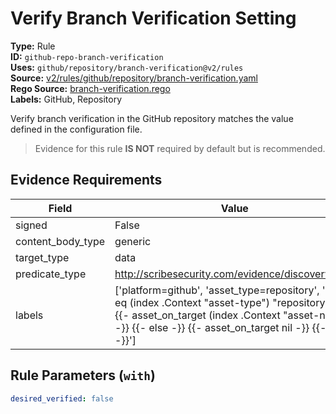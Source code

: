 # Verify Branch Verification Setting  
**Type:** Rule  
**ID:** `github-repo-branch-verification`  
**Uses:** `github/repository/branch-verification@v2/rules`  
**Source:** [v2/rules/github/repository/branch-verification.yaml](https://github.com/scribe-public/sample-policies/v2/rules/github/repository/branch-verification.yaml)  
**Rego Source:** [branch-verification.rego](https://github.com/scribe-public/sample-policies/v2/rules/github/repository/branch-verification.rego)  
**Labels:** GitHub, Repository  

Verify branch verification in the GitHub repository matches the value defined in the configuration file.

> Evidence for this rule **IS NOT** required by default but is recommended.


## Evidence Requirements  
| Field | Value |
|-------|-------|
| signed | False |
| content_body_type | generic |
| target_type | data |
| predicate_type | http://scribesecurity.com/evidence/discovery/v0.1 |
| labels | ['platform=github', 'asset_type=repository', '{{- if eq (index .Context "asset-type") "repository" -}} {{- asset_on_target (index .Context "asset-name") -}} {{- else -}} {{- asset_on_target nil -}} {{- end -}}'] |

## Rule Parameters (`with`)  
```yaml
desired_verified: false
```


